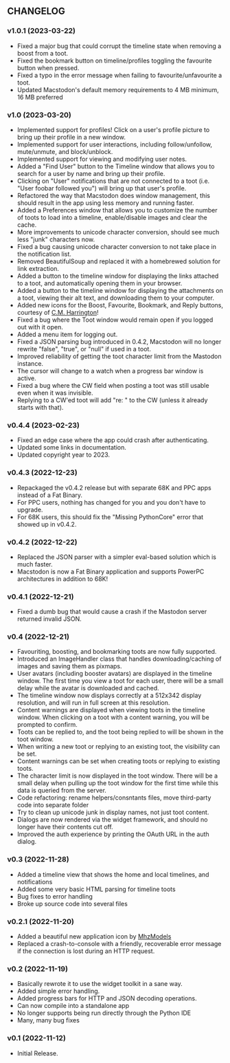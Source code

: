 ## CHANGELOG

### v1.0.1 (2023-03-22)

* Fixed a major bug that could corrupt the timeline state when removing a boost from a toot.
* Fixed the bookmark button on timeline/profiles toggling the favourite button when pressed.
* Fixed a typo in the error message when failing to favourite/unfavourite a toot.
* Updated Macstodon's default memory requirements to 4 MB minimum, 16 MB preferred

### v1.0 (2023-03-20)

* Implemented support for profiles! Click on a user's profile picture to bring up their profile in a new window.
* Implemented support for user interactions, including follow/unfollow, mute/unmute, and block/unblock.
* Implemented support for viewing and modifying user notes.
* Added a "Find User" button to the Timeline window that allows you to search for a user by name and bring up their profile.
* Clicking on "User" notifications that are not connected to a toot (i.e. "User foobar followed you") will bring up that user's profile.
* Refactored the way that Macstodon does window management, this should result in the app using less memory and running faster.
* Added a Preferences window that allows you to customize the number of toots to load into a timeline, enable/disable images and clear the cache.
* More improvements to unicode character conversion, should see much less "junk" characters now.
* Fixed a bug causing unicode character conversion to not take place in the notification list.
* Removed BeautifulSoup and replaced it with a homebrewed solution for link extraction.
* Added a button to the timeline window for displaying the links attached to a toot, and automatically opening them in your browser.
* Added a button to the timeline window for displaying the attachments on a toot, viewing their alt text, and downloading them to your computer.
* Added new icons for the Boost, Favourite, Bookmark, and Reply buttons, courtesy of [C.M. Harrington](https://mastodon.online/@octothorpe)!
* Fixed a bug where the Toot window would remain open if you logged out with it open.
* Added a menu item for logging out.
* Fixed a JSON parsing bug introduced in 0.4.2, Macstodon will no longer rewrite "false", "true", or "null" if used in a toot.
* Improved reliability of getting the toot character limit from the Mastodon instance.
* The cursor will change to a watch when a progress bar window is active.
* Fixed a bug where the CW field when posting a toot was still usable even when it was invisible.
* Replying to a CW'ed toot will add "re: " to the CW (unless it already starts with that).

### v0.4.4 (2023-02-23)

* Fixed an edge case where the app could crash after authenticating.
* Updated some links in documentation.
* Updated copyright year to 2023.

### v0.4.3 (2022-12-23)

* Repackaged the v0.4.2 release but with separate 68K and PPC apps instead of a Fat Binary.
* For PPC users, nothing has changed for you and you don't have to upgrade.
* For 68K users, this should fix the "Missing PythonCore" error that showed up in v0.4.2.

### v0.4.2 (2022-12-22)

* Replaced the JSON parser with a simpler eval-based solution which is much faster.
* Macstodon is now a Fat Binary application and supports PowerPC architectures in addition to 68K!

### v0.4.1 (2022-12-21)

* Fixed a dumb bug that would cause a crash if the Mastodon server returned invalid JSON.

### v0.4 (2022-12-21)

* Favouriting, boosting, and bookmarking toots are now fully supported.
* Introduced an ImageHandler class that handles downloading/caching of images and saving them as pixmaps.
* User avatars (including booster avatars) are displayed in the timeline window. The first time you view a toot for each user, there will be a small delay while the avatar is downloaded and cached.
* The timeline window now displays correctly at a 512x342 display resolution, and will run in full screen at this resolution.
* Content warnings are displayed when viewing toots in the timeline window. When clicking on a toot with a content warning, you will be prompted to confirm.
* Toots can be replied to, and the toot being replied to will be shown in the toot window.
* When writing a new toot or replying to an existing toot, the visibility can be set.
* Content warnings can be set when creating toots or replying to existing toots.
* The character limit is now displayed in the toot window. There will be a small delay when pulling up the toot window for the first time while this data is queried from the server.
* Code refactoring: rename helpers/consntants files, move third-party code into separate folder
* Try to clean up unicode junk in display names, not just toot content.
* Dialogs are now rendered via the widget framework, and should no longer have their contents cut off.
* Improved the auth experience by printing the OAuth URL in the auth dialog.

### v0.3 (2022-11-28)

* Added a timeline view that shows the home and local timelines, and notifications
* Added some very basic HTML parsing for timeline toots
* Bug fixes to error handling
* Broke up source code into several files

### v0.2.1 (2022-11-20)

* Added a beautiful new application icon by [MhzModels](https://artsio.com/@mhzmodels)
* Replaced a crash-to-console with a friendly, recoverable error message if the connection is lost during an HTTP request.

### v0.2 (2022-11-19)

* Basically rewrote it to use the widget toolkit in a sane way.
* Added simple error handling.
* Added progress bars for HTTP and JSON decoding operations.
* Can now compile into a standalone app
* No longer supports being run directly through the Python IDE
* Many, many bug fixes

### v0.1 (2022-11-12)

* Initial Release.
